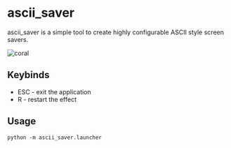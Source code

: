 # ascii_saver
ascii_saver is a simple tool to create highly configurable ASCII style screen savers.

![coral](https://github.com/user-attachments/assets/553a06b9-515d-45f2-8f74-4aff2eae5938)

## Keybinds
* ESC - exit the application
* R - restart the effect

## Usage
```
python -m ascii_saver.launcher
```
